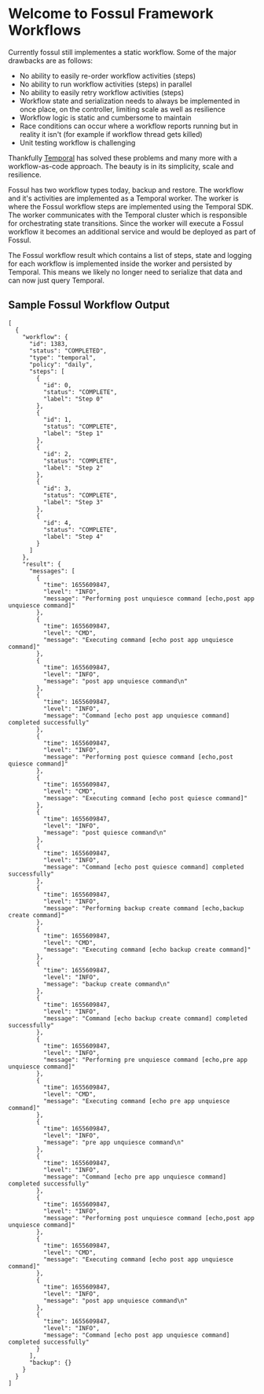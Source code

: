 # Welcome to Fossul Framework Workflows
Currently fossul still implementes a static workflow. Some of the major drawbacks are as follows:
* No ability to easily re-order workflow activities (steps)
* No ability to run workflow activities (steps) in parallel
* No ability to easily retry workflow activities (steps) 
* Workflow state and serialization needs to always be implemented in once place, on the controller, limiting scale as well as resilience
* Workflow logic is static and cumbersome to maintain
* Race conditions can occur where a workflow reports running but in reality it isn't (for example if workflow thread gets killed)
* Unit testing workflow is challenging

Thankfully [Temporal](https://temporal.io) has solved these problems and many more with a workflow-as-code approach. The beauty is in its simplicity, scale and resilience. 

Fossul has two workflow types today, backup and restore. The workflow and it's activities are implemented as a Temporal worker. The worker is where the Fossul workflow steps are implemented using the Temporal SDK. The worker communicates with the Temporal cluster which is responsible for orchestrating state transitions. Since the worker will execute a Fossul workflow it becomes an additional service and would be deployed as part of Fossul.

The Fossul workflow result which contains a list of steps, state and logging for each workflow is implemented inside the worker and persisted by Temporal. This means we likely no longer need to serialize that data and can now just query Temporal.

## Sample Fossul Workflow Output
```
[
  {
    "workflow": {
      "id": 1383,
      "status": "COMPLETED",
      "type": "temporal",
      "policy": "daily",
      "steps": [
        {
          "id": 0,
          "status": "COMPLETE",
          "label": "Step 0"
        },
        {
          "id": 1,
          "status": "COMPLETE",
          "label": "Step 1"
        },
        {
          "id": 2,
          "status": "COMPLETE",
          "label": "Step 2"
        },
        {
          "id": 3,
          "status": "COMPLETE",
          "label": "Step 3"
        },
        {
          "id": 4,
          "status": "COMPLETE",
          "label": "Step 4"
        }
      ]
    },
    "result": {
      "messages": [
        {
          "time": 1655609847,
          "level": "INFO",
          "message": "Performing post unquiesce command [echo,post app unquiesce command]"
        },
        {
          "time": 1655609847,
          "level": "CMD",
          "message": "Executing command [echo post app unquiesce command]"
        },
        {
          "time": 1655609847,
          "level": "INFO",
          "message": "post app unquiesce command\n"
        },
        {
          "time": 1655609847,
          "level": "INFO",
          "message": "Command [echo post app unquiesce command] completed successfully"
        },
        {
          "time": 1655609847,
          "level": "INFO",
          "message": "Performing post quiesce command [echo,post quiesce command]"
        },
        {
          "time": 1655609847,
          "level": "CMD",
          "message": "Executing command [echo post quiesce command]"
        },
        {
          "time": 1655609847,
          "level": "INFO",
          "message": "post quiesce command\n"
        },
        {
          "time": 1655609847,
          "level": "INFO",
          "message": "Command [echo post quiesce command] completed successfully"
        },
        {
          "time": 1655609847,
          "level": "INFO",
          "message": "Performing backup create command [echo,backup create command]"
        },
        {
          "time": 1655609847,
          "level": "CMD",
          "message": "Executing command [echo backup create command]"
        },
        {
          "time": 1655609847,
          "level": "INFO",
          "message": "backup create command\n"
        },
        {
          "time": 1655609847,
          "level": "INFO",
          "message": "Command [echo backup create command] completed successfully"
        },
        {
          "time": 1655609847,
          "level": "INFO",
          "message": "Performing pre unquiesce command [echo,pre app unquiesce command]"
        },
        {
          "time": 1655609847,
          "level": "CMD",
          "message": "Executing command [echo pre app unquiesce command]"
        },
        {
          "time": 1655609847,
          "level": "INFO",
          "message": "pre app unquiesce command\n"
        },
        {
          "time": 1655609847,
          "level": "INFO",
          "message": "Command [echo pre app unquiesce command] completed successfully"
        },
        {
          "time": 1655609847,
          "level": "INFO",
          "message": "Performing post unquiesce command [echo,post app unquiesce command]"
        },
        {
          "time": 1655609847,
          "level": "CMD",
          "message": "Executing command [echo post app unquiesce command]"
        },
        {
          "time": 1655609847,
          "level": "INFO",
          "message": "post app unquiesce command\n"
        },
        {
          "time": 1655609847,
          "level": "INFO",
          "message": "Command [echo post app unquiesce command] completed successfully"
        }
      ],
      "backup": {}
    }
  }
]
```

